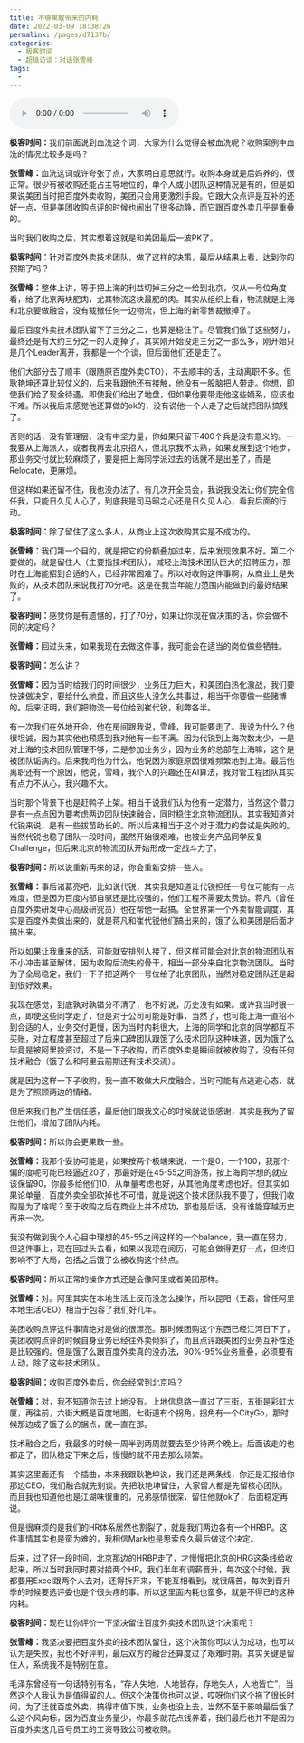 ```yaml
---
title: 不够果敢带来的内耗
date: 2022-03-09 18:38:26
permalink: /pages/d7137b/
categories:
  - 极客时间
  - 超级访谈：对话张雪峰
tags:
  - 
---
```

<audio title="03.不够果敢带来的内耗" src="https://static001.geekbang.org/resource/audio/2c/f7/2c413871312dbfe6b8ee23dcdf47bcf7.mp3" controls="controls"></audio> 
<p><strong>极客时间：</strong>我们前面说到血洗这个词，大家为什么觉得会被血洗呢？收购案例中血洗的情况比较多是吗？</p><p><strong>张雪峰：</strong>血洗这词或许夸张了点，大家明白意思就行。收购本身就是后妈养的，很正常。很少有被收购还能占主导地位的，单个人或小团队这种情况是有的，但是如果说美团当时把百度外卖收购，美团只会用更激烈手段。它跟大众点评是互补的还好一点，但是美团收购点评的时候也闹出了很多动静，而它跟百度外卖几乎是重叠的。</p><p>当时我们收购之后，其实想着这就是和美团最后一波PK了。</p><p><strong>极客时间：</strong>针对百度外卖技术团队，做了这样的决策，最后从结果上看，达到你的预期了吗？</p><p><strong>张雪峰：</strong>整体上讲，等于把上海的利益切掉三分之一给到北京，仅从一号位角度看，给了北京两块肥肉，尤其物流这块最肥的肉。其实从组织上看，物流就是上海和北京要做融合，没有裁撤任何一边物流，但上海的新零售裁撤掉了。</p><p>最后百度外卖技术团队留下了三分之二，也算是稳住了。尽管我们做了这些努力，最终还是有大约三分之一的人走掉了。其实刚开始没走三分之一那么多，刚开始只是几个Leader离开，我都是一个个谈，但后面他们还是走了。</p><p>他们大部分去了顺丰（跟随原百度外卖CTO），不去顺丰的话，主动离职不多。但耿艳坤还算比较仗义的，后来我跟他还有接触，他没有一股脑把人带走。你想，即使我们给了现金待遇，即使我们给出了地盘，但如果他要带走他这些嫡系，应该也不难。所以我后来感觉他还算做的ok的，没有说他一个人走了之后就把团队搞残了。</p><!-- [[[read_end]]] --><p>否则的话，没有管理层、没有中坚力量，你如果只留下400个兵是没有意义的。一我要从上海派人，或者我再去北京招人，但北京我不太熟，如果发展到这个地步，那业务交付就比较麻烦了，要是把上海同学派过去的话就不是出差了，而是Relocate，更麻烦。</p><p>但这样如果还留不住，我也没办法了。有几次开全员会，我说我没法让你们完全信任我，只能日久见人心了，到底我是司马昭之心还是日久见人心，看我后面的行动。</p><p><strong>极客时间：</strong>除了留住了这么多人，从商业上这次收购其实是不成功的。</p><p><strong>张雪峰：</strong>我们第一个目的，就是把它的份额叠加过来，后来发现效果不好。第二个要做的，就是留住人（主要指技术团队），减轻上海技术团队巨大的招聘压力，那时在上海能招到合适的人，已经非常困难了。所以对收购这件事啊，从商业上是失败的，从技术团队来说我打70分吧。这是在我当年能力范围内能做到的最好结果了。</p><p><strong>极客时间：</strong>感觉你是有遗憾的，打了70分，如果让你现在做决策的话，你会做不同的决定吗？</p><p><strong>张雪峰：</strong>回过头来，如果我现在去做这件事，我可能会在适当的岗位做些牺牲。</p><p><strong>极客时间：</strong>怎么讲？</p><p><strong>张雪峰：</strong>因为当时给我们的时间很少，业务压力巨大，和美团白热化激战，我们要快速做决定，要给什么地盘，而且这些人没怎么共事过，相当于你要做一些赌博的。后来证明，我们把物流一号位给到崔代锐，利弊各半。</p><p>有一次我们在外地开会，他在房间跟我说，雪峰，我可能要走了。我说为什么？他很坦诚，因为其实他也预感到我对他有一些不满。因为代锐到上海次数太少，一是对上海的技术团队管理不够，二是参加业务少，因为业务的总部在上海嘛，这个是被团队诟病的。后来我问他为什么，他说因为家庭原因很难频繁地到上海。最后他离职还有一个原因，他说，雪峰，我个人的兴趣还在AI算法，我对管工程团队其实有点力不从心，我兴趣不大。</p><p>当时那个背景下也是赶鸭子上架。相当于说我们认为他有一定潜力，当然这个潜力是有一点点因为要考虑两边团队快速融合，同时稳住北京物流团队。其实我知道对代锐来说，是有一些拔苗助长的。所以后来相当于这个对于潜力的尝试是失败的。当然代锐也稳了团队一段时间，虽然开始很艰难，也被业务产品同学反复Challenge，但后来北京的物流团队开始形成一定战斗力了。</p><p><strong>极客时间：</strong>所以说重新再来的话，你会重新安排一些人。</p><p><strong>张雪峰：</strong>事后诸葛亮吧，比如说代锐，其实我是知道让代锐担任一号位可能有一点难度，但是因为百度内部自驱还是比较强的，他们工程不需要太费劲。蒋凡（曾任百度外卖研发中心高级研究员）也在帮他一起搞。全世界第一个外卖智能调度，其实是百度外卖做出来的，就是蒋凡和崔代锐他们搞出来的，饿了么和美团是后面才搞出来。</p><p>所以如果让我重来的话，可能就安排别人接了，但这样可能会对北京的物流团队有不小冲击甚至解体，因为收购后流失的骨干，相当一部分来自北京物流团队。当时为了全局稳定，我们一下子把这两个一号位给了北京团队，当然对稳定团队还是起到很好效果。</p><p>我现在感觉，到底孰对孰错分不清了，也不好说，历史没有如果。或许我当时狠一点，即使这些同学走了，但是对于公司可能是好事，当然了，也可能上海一直招不到合适的人，业务交付更慢，因为当时内耗很大，上海的同学和北京的同学都互不买账，对立程度甚至超过了后来口碑团队跟饿了么技术团队这种味道，因为饿了么毕竟是被阿里投资过，不是一下子收购，而百度外卖是瞬间就被收购了，没有任何技术融合（饿了么和阿里云前期还有技术交流）。</p><p>就是因为这样一下子收购，我一直不敢做大尺度融合，当时可能有点逃避心态，就是为了照顾两边的情绪。</p><p>但后来我们也产生信任感，最后他们跟我交心的时候就说很感谢，其实是我为了留住他们，增加了团队内耗。</p><p><strong>极客时间：</strong>所以你会更果敢一些。</p><p><strong>张雪峰：</strong>我那个妥协可能是，如果按两个极端来说，一个是0，一个100，我那个偏的度呢可能已经逼近20了，那最好是在45-55之间游荡，按上海同学想的就应该保留90，你最多给他们10，从单量考虑也好，从其他角度考虑也好。但其实如果论单量，百度外卖全部砍掉也不可惜，就是说这个技术团队我不要了，但我们收购是为了啥呢？至于收购之后在商业上并不成功，那也是后话，没有谁能穿越历史再来一次。</p><p>我没有做到我个人心目中理想的45-55之间这样的一个balance，我一直在努力，但这件事上，现在回过头去看，如果以我现在阅历，可能会做得更好一点，但终归影响不了大局，包括之后饿了么被收购这个终点。</p><p><strong>极客时间：</strong>所以正常的操作方式还是会像阿里或者美团那样。</p><p><strong>张雪峰：</strong>对。阿里其实在本地生活上反而没怎么操作，所以昆阳（王磊，曾任阿里本地生活CEO）相当于包容了我们好几年。</p><p>美团收购点评这件事情绝对是做的很漂亮。那时候团购这个东西已经江河日下了，美团收购点评的时候自身业务已经往外卖倾斜了，而且点评跟美团的业务互补性还是比较强的。但是饿了么跟百度外卖真的没办法，90%-95%业务重叠，必须要有人动，除了这些技术团队。</p><p><strong>极客时间：</strong>收购百度外卖后，你会经常到北京吗？</p><p><strong>张雪峰：</strong>对，我不知道你去过上地没有。上地信息路一直过了三街，五街是彩虹大厦，再往前，六街大概是百度地图，七街道有个拐角，拐角有一个CityGo，那时候那边成了饿了么的据点，就一直在那。</p><p>技术融合之后，我最多的时候一周半到两周就要去至少待两个晚上。后面该走的也都走了，团队稳定下来之后，慢慢的就不用去那么频繁。</p><p>其实这里面还有一个插曲，本来我跟耿艳坤说，我们还是两条线，你还是汇报给你那边CEO，我们融合就先别谈。先把耿艳坤留住，大家留人都是先留核心团队。而且我也知道他也是江湖味很重的，兄弟感情很深，留住他就ok了，后面稳定再说。</p><p>但是很麻烦的是我们的HR体系居然也割裂了，就是我们两边各有一个HRBP。这件事情其实也是蛮为难的，我相信Mark也是思索良久最后做这个决定。</p><p>后来，过了好一段时间，北京那边的HRBP走了，才慢慢把北京的HRG这条线给收起来，所以当时我同时要对接两个HR。我们半年有调薪晋升，每次这个时候，我都要用Excel跟两个人去对，还得拆开来，不能互相看到，就很痛苦，每次到晋升季的时候要选评委也是个很头疼的事。所以这里面内耗也蛮多，就是不得已的这种内耗。</p><p><strong>极客时间：</strong>现在让你评价一下坚决留住百度外卖技术团队这个决策呢？</p><p><strong>张雪峰：</strong>我坚决要把百度外卖的技术团队留住，这个决策你可以认为成功，也可以认为是失败，我也不好评判，最后双方的融合还算度过了艰难时期。其实关键是留住人，系统我不是特别在意。</p><p>毛泽东曾经有一句话特别有名，“存人失地，人地皆存，存地失人，人地皆亡”，当然这个人我认为是值得留的人。但这个决策你也可以说，哎呀你们这个拖了很长时间，为了迁就百度外卖，搞得市值下跌，业务也没上去，当然不至于影响最后饿了么这个风向标，因为百度业务量少，你最多就花点钱养着，我们最后也并不是因为百度外卖这几百号员工的工资导致公司被收购。</p>
